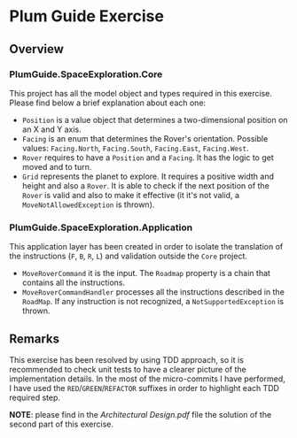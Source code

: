 # Plum Guide Exercise

## Overview

### PlumGuide.SpaceExploration.Core
This project has all the model object and types required in this exercise. Please find below a brief explanation about each one:
- `Position` is a value object that determines a two-dimensional position on an X and Y axis.
- `Facing` is an enum that determines the Rover's orientation. Possible values: `Facing.North`, `Facing.South`, `Facing.East`, `Facing.West`.
- `Rover` requires to have a `Position` and a `Facing`. It has the logic to get moved and to turn.
- `Grid` represents the planet to explore. It requires a positive width and height and also a `Rover`. It is able to check if the next position of the `Rover` is valid and also to make it effective (it it's not valid, a `MoveNotAllowedException` is thrown).


### PlumGuide.SpaceExploration.Application
This application layer has been created in order to isolate the translation of the instructions (`F`, `B`, `R`, `L`) and validation outside the `Core` project.

- `MoveRoverCommand` it is the input. The `Roadmap` property is a chain that contains all the instructions.
- `MoveRoverCommandHandler` processes all the instructions described in the `RoadMap`. If any instruction is not recognized, a `NotSupportedException` is thrown.

## Remarks

This exercise has been resolved by using TDD approach, so it is recommended to check unit tests to have a clearer picture of the implementation details.
In the most of the micro-commits I have performed, I have used the `RED`/`GREEN`/`REFACTOR` suffixes in order to highlight each TDD required step.

**NOTE**: please find in the *Architectural Design.pdf* file the solution of the second part of this exercise. 
